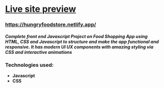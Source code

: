 
# [Live site preview](https://hungryfoodstore.netlify.app/)

### https://hungryfoodstore.netlify.app/


#### _Complete front end Javascript Project on Food Shopping App using HTML, CSS and Javascript to structure and make the app functional and responsive. It has modern UI UX components with amazing styling via CSS and interactive animations_


### Technologies used: 
- **Javascript** 
- **CSS**


<br/>


